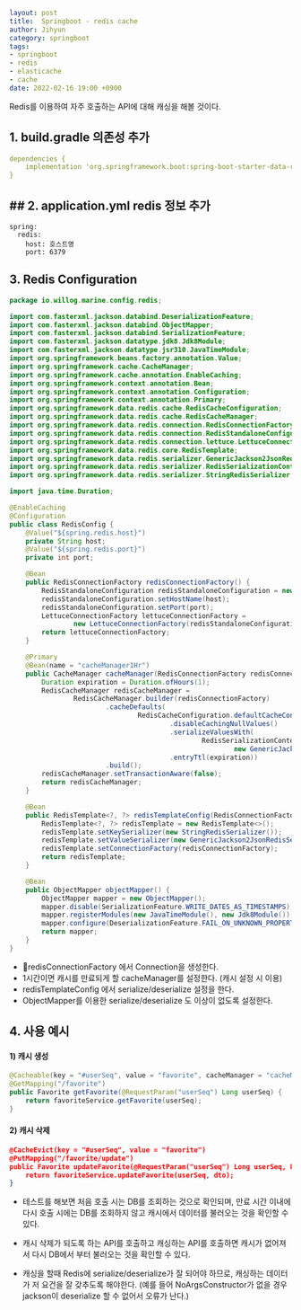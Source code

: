 ```yaml
layout: post
title:  Springboot - redis cache
author: Jihyun
category: springboot
tags:
- springboot
- redis
- elasticache
- cache
date: 2022-02-16 19:00 +0900
```

Redis를 이용하여 자주 호출하는 API에 대해 캐싱을 해볼 것이다.



## 1. build.gradle 의존성 추가

```yaml
dependencies {
    implementation 'org.springframework.boot:spring-boot-starter-data-redis'
}
```



## ## 2. application.yml redis 정보 추가

```yaml
spring:
  redis:
    host: 호스트명
    port: 6379
```



## 3. Redis Configuration

```java
package io.willog.marine.config.redis;

import com.fasterxml.jackson.databind.DeserializationFeature;
import com.fasterxml.jackson.databind.ObjectMapper;
import com.fasterxml.jackson.databind.SerializationFeature;
import com.fasterxml.jackson.datatype.jdk8.Jdk8Module;
import com.fasterxml.jackson.datatype.jsr310.JavaTimeModule;
import org.springframework.beans.factory.annotation.Value;
import org.springframework.cache.CacheManager;
import org.springframework.cache.annotation.EnableCaching;
import org.springframework.context.annotation.Bean;
import org.springframework.context.annotation.Configuration;
import org.springframework.context.annotation.Primary;
import org.springframework.data.redis.cache.RedisCacheConfiguration;
import org.springframework.data.redis.cache.RedisCacheManager;
import org.springframework.data.redis.connection.RedisConnectionFactory;
import org.springframework.data.redis.connection.RedisStandaloneConfiguration;
import org.springframework.data.redis.connection.lettuce.LettuceConnectionFactory;
import org.springframework.data.redis.core.RedisTemplate;
import org.springframework.data.redis.serializer.GenericJackson2JsonRedisSerializer;
import org.springframework.data.redis.serializer.RedisSerializationContext;
import org.springframework.data.redis.serializer.StringRedisSerializer;

import java.time.Duration;

@EnableCaching
@Configuration
public class RedisConfig {
    @Value("${spring.redis.host}")
    private String host;
    @Value("${spring.redis.port}")
    private int port;

    @Bean
    public RedisConnectionFactory redisConnectionFactory() {
        RedisStandaloneConfiguration redisStandaloneConfiguration = new RedisStandaloneConfiguration();
        redisStandaloneConfiguration.setHostName(host);
        redisStandaloneConfiguration.setPort(port);
        LettuceConnectionFactory lettuceConnectionFactory =
                new LettuceConnectionFactory(redisStandaloneConfiguration);
        return lettuceConnectionFactory;
    }

    @Primary
    @Bean(name = "cacheManager1Hr")
    public CacheManager cacheManager(RedisConnectionFactory redisConnectionFactory) {
        Duration expiration = Duration.ofHours(1);
        RedisCacheManager redisCacheManager =
                RedisCacheManager.builder(redisConnectionFactory)
                        .cacheDefaults(
                                RedisCacheConfiguration.defaultCacheConfig()
                                        .disableCachingNullValues()
                                        .serializeValuesWith(
                                                RedisSerializationContext.SerializationPair.fromSerializer(
                                                        new GenericJackson2JsonRedisSerializer()))
                                        .entryTtl(expiration))
                        .build();
        redisCacheManager.setTransactionAware(false);
        return redisCacheManager;
    }

    @Bean
    public RedisTemplate<?, ?> redisTemplateConfig(RedisConnectionFactory redisConnectionFactory) {
        RedisTemplate<?, ?> redisTemplate = new RedisTemplate<>();
        redisTemplate.setKeySerializer(new StringRedisSerializer());
        redisTemplate.setValueSerializer(new GenericJackson2JsonRedisSerializer());
        redisTemplate.setConnectionFactory(redisConnectionFactory);
        return redisTemplate;
    }

    @Bean
    public ObjectMapper objectMapper() {
        ObjectMapper mapper = new ObjectMapper();
        mapper.disable(SerializationFeature.WRITE_DATES_AS_TIMESTAMPS);
        mapper.registerModules(new JavaTimeModule(), new Jdk8Module());
        mapper.configure(DeserializationFeature.FAIL_ON_UNKNOWN_PROPERTIES, false);
        return mapper;
    }
}

```

- redisConnectionFactory 에서 Connection을 생성한다.
- 1시간이면 캐시를 만료되게 할 cacheManager를 설정한다. (캐시 설정 시 이용)
- redisTemplateConfig 에서 serialize/deserialize 설정을 한다.
- ObjectMapper를 이용한 serialize/deserialize 도 이상이 없도록 설정한다.



## 4. 사용 예시

#### 1) 캐시 생성

```java
@Cacheable(key = "#userSeq", value = "favorite", cacheManager = "cacheManager1Hr")
@GetMapping("/favorite")
public Favorite getFavorite(@RequestParam("userSeq") Long userSeq) {
    return favoriteService.getFavorite(userSeq);
}
```

#### 2) 캐시 삭제

```json
@CacheEvict(key = "#userSeq", value = "favorite")
@PutMapping("/favorite/update")
public Favorite updateFavorite(@RequestParam("userSeq") Long userSeq, FavoriteDTO dto) {
    return favoriteService.updateFavorite(userSeq, dto);
}
```



- 테스트를 해보면 처음 호출 시는 DB를 조회하는 것으로 확인되며, 만료 시간 이내에 다시 호출 시에는 DB를 조회하지 않고 캐시에서 데이터를 불러오는 것을 확인할 수 있다.

- 캐시 삭제가 되도록 하는 API를 호출하고 캐싱하는 API를 호출하면 캐시가 없어져서 다시 DB에서 부터 불러오는 것을 확인할 수 있다.

- 캐싱을 할때 Redis에 serialize/deserialize가 잘 되어야 하므로, 캐싱하는 데이터가 저 요건을 잘 갖추도록 해야한다. (예를 들어 NoArgsConstructor가 없을 경우 jackson이 deserialize 할 수 없어서 오류가 난다.)
